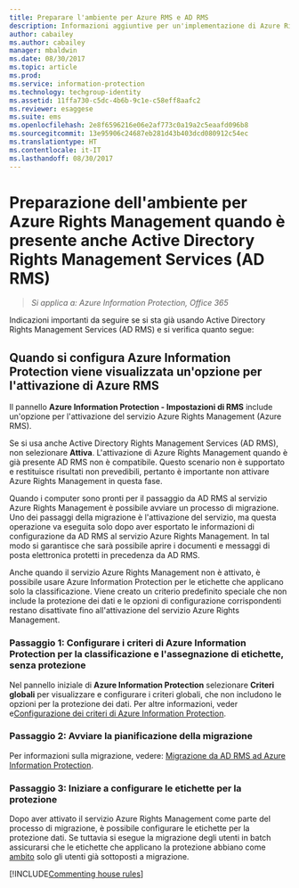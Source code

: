 ```yaml
---
title: Preparare l'ambiente per Azure RMS e AD RMS
description: Informazioni aggiuntive per un'implementazione di Azure Rights Management con AD RMS.
author: cabailey
ms.author: cabailey
manager: mbaldwin
ms.date: 08/30/2017
ms.topic: article
ms.prod: 
ms.service: information-protection
ms.technology: techgroup-identity
ms.assetid: 11ffa730-c5dc-4b6b-9c1e-c58eff8aafc2
ms.reviewer: esaggese
ms.suite: ems
ms.openlocfilehash: 2e8f6596216e06e2af773c0a19a2c5eaafd096b8
ms.sourcegitcommit: 13e95906c24687eb281d43b403dcd080912c54ec
ms.translationtype: HT
ms.contentlocale: it-IT
ms.lasthandoff: 08/30/2017
---
```

# <a name="preparing-the-environment-for-azure-rights-management-when-you-also-have-active-directory-rights-management-services-ad-rms"></a>Preparazione dell'ambiente per Azure Rights Management quando è presente anche Active Directory Rights Management Services (AD RMS)

>*Si applica a: Azure Information Protection, Office 365*

Indicazioni importanti da seguire se si sta già usando Active Directory Rights Management Services (AD RMS) e si verifica quanto segue:

## <a name="you-see-an-option-to-activate-azure-rms-when-you-configure-azure-information-protection"></a>Quando si configura Azure Information Protection viene visualizzata un'opzione per l'attivazione di Azure RMS

Il pannello **Azure Information Protection - Impostazioni di RMS** include un'opzione per l'attivazione del servizio Azure Rights Management (Azure RMS). 

Se si usa anche Active Directory Rights Management Services (AD RMS), non selezionare **Attiva**. L'attivazione di Azure Rights Management quando è già presente AD RMS non è compatibile. Questo scenario non è supportato e restituisce risultati non prevedibili, pertanto è importante non attivare Azure Rights Management in questa fase. 

Quando i computer sono pronti per il passaggio da AD RMS al servizio Azure Rights Management è possibile avviare un processo di migrazione. Uno dei passaggi della migrazione è l'attivazione del servizio, ma questa operazione va eseguita solo dopo aver esportato le informazioni di configurazione da AD RMS al servizio Azure Rights Management. In tal modo si garantisce che sarà possibile aprire i documenti e messaggi di posta elettronica protetti in precedenza da AD RMS.

Anche quando il servizio Azure Rights Management non è attivato, è possibile usare Azure Information Protection per le etichette che applicano solo la classificazione. Viene creato un criterio predefinito speciale che non include la protezione dei dati e le opzioni di configurazione corrispondenti restano disattivate fino all'attivazione del servizio Azure Rights Management.

### <a name="step-1-configure-your-azure-information-protection-policy-for-classification-and-labeling---without-protection"></a>Passaggio 1: Configurare i criteri di Azure Information Protection per la classificazione e l'assegnazione di etichette, senza protezione

Nel pannello iniziale di **Azure Information Protection** selezionare **Criteri globali** per visualizzare e configurare i criteri globali, che non includono le opzioni per la protezione dei dati. Per altre informazioni, veder e[Configurazione dei criteri di Azure Information Protection](configure-policy.md).

### <a name="step-2-start-planning-for-migration"></a>Passaggio 2: Avviare la pianificazione della migrazione

Per informazioni sulla migrazione, vedere: [Migrazione da AD RMS ad Azure Information Protection](../plan-design/migrate-from-ad-rms-to-azure-rms.md).

### <a name="step-3-start-to-configure-labels-for-protection"></a>Passaggio 3: Iniziare a configurare le etichette per la protezione

Dopo aver attivato il servizio Azure Rights Management come parte del processo di migrazione, è possibile configurare le etichette per la protezione dati. Se tuttavia si esegue la migrazione degli utenti in batch assicurarsi che le etichette che applicano la protezione abbiano come [ambito](configure-policy-scope.md) solo gli utenti già sottoposti a migrazione.


[!INCLUDE[Commenting house rules](../includes/houserules.md)]


